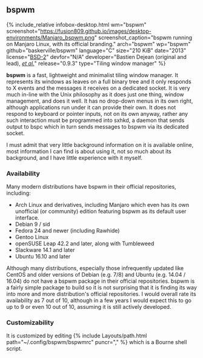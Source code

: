 ## bspwm
{% include_relative infobox-desktop.html wm="bspwm" screenshot="https://fusion809.github.io/images/desktop-environments/Manjaro_bspwm.png" screenshot_caption="bspwm running on Manjaro Linux, with its official branding." arch="bspwm" wp="bspwm" github="baskerville/bspwm" language="C" size="210 KiB" date="2013" license="<a href='https://raw.githubusercontent.com/baskerville/bspwm/master/LICENSE' link='_blank'>BSD-2</a>" devfor="N/A" developer="Bastien Dejean (original and lead), <a href='https://github.com/baskerville/bspwm/graphs/contributors' link='_blank'><i>et al.</i></a>" release="0.9.3" type="Tiling window manager" %}

**bspwm** is a fast, lightweight and minimalist tiling window manager. It represents its windows as leaves on a full binary tree and it only responds to X events and the messages it receives on a dedicated socket. It is very much in-line with the Unix philosophy as it does just one thing, window management, and does it well. It has no drop-down menus in its own right, although applications run under it can provide their own. It does not respond to keyboard or pointer inputs, not on its own anyway, rather any such interaction must be programmed into sxhkd, a daemon that sends output to bspc which in turn sends messages to bspwm via its dedicated socket. 

I must admit that very little background information on it is available online, most information I can find is about using it, not so much about its background, and I have little experience with it myself.

### Availability
Many modern distributions have bspwm in their official repositories, including:

* Arch Linux and derivatives, including Manjaro which even has its own unofficial (or community) edition featuring bspwm as its default user interface. 
* Debian 9 / sid
* Fedora 24 and newer (including Rawhide)
* Gentoo Linux
* openSUSE Leap 42.2 and later, along with Tumbleweed
* Slackware 14.1 and later
* Ubuntu 16.10 and later

Although many distributions, especially those infrequently updated like CentOS and older versions of Debian (e.g. 7/8) and Ubuntu (e.g. 14.04 / 16.04) do not have a bspwm package in their official repositories. bspwm is a fairly simple package to build so it is not surprising that it is finding its way into more and more distribution's official repositories. I would overall rate its availability as 7 out of 10, although in a few years I would expect this to go up to 9 or even 10 out of 10, assuming it is still actively developed. 

### Customizability
It is customized by editing {% include Layouts/path.html path="~/.config/bspwm/bspwmrc" puncr="," %} which is a Bourne shell script.
